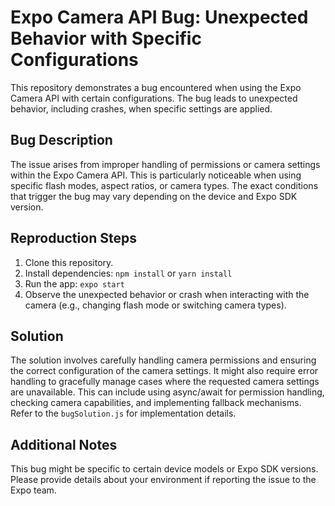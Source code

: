 # Expo Camera API Bug: Unexpected Behavior with Specific Configurations

This repository demonstrates a bug encountered when using the Expo Camera API with certain configurations. The bug leads to unexpected behavior, including crashes, when specific settings are applied.

## Bug Description
The issue arises from improper handling of permissions or camera settings within the Expo Camera API. This is particularly noticeable when using specific flash modes, aspect ratios, or camera types. The exact conditions that trigger the bug may vary depending on the device and Expo SDK version.

## Reproduction Steps
1. Clone this repository.
2. Install dependencies: `npm install` or `yarn install`
3. Run the app: `expo start`
4. Observe the unexpected behavior or crash when interacting with the camera (e.g., changing flash mode or switching camera types).

## Solution
The solution involves carefully handling camera permissions and ensuring the correct configuration of the camera settings. It might also require error handling to gracefully manage cases where the requested camera settings are unavailable. This can include using async/await for permission handling, checking camera capabilities, and implementing fallback mechanisms. Refer to the `bugSolution.js` for implementation details.

## Additional Notes
This bug might be specific to certain device models or Expo SDK versions. Please provide details about your environment if reporting the issue to the Expo team.